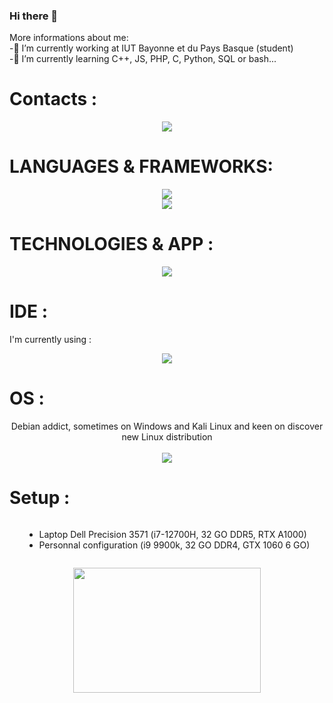 ### Hi there 👋

<!--
**MaxMontouro/MaxMontouro** is a ✨ _special_ ✨ repository because its `README.md` (this file) appears on your GitHub profile.

Here are some ideas to get you started:


- 🔭 I’m currently working at IUT Bayonne et du Pays Basque
- 🌱 I’m currently learning C++, JS, HTML5, CSS3, Python, SQL or bash
- 👯 I’m looking to collaborate on ...
- 🤔 I’m looking for help with ...
- 💬 Ask me about ...
- 📫 How to reach me: ...
- 😄 Pronouns: ...
- ⚡ Fun fact: ...
-->
More informations about me:  
-🔭 I’m currently working at IUT Bayonne et du Pays Basque (student)   
-🌱 I’m currently learning C++, JS, PHP, C, Python, SQL or bash...  

<h1>Contacts : </h1> 
<p align="center">
  <a href="https://skillicons.dev">
    <img src="https://skillicons.dev/icons?i=github,linkedin,instagram,discord,gmail" />
  </a>
</p>

<h1> LANGUAGES & FRAMEWORKS: </h1> 
<p align="center">
  <a href="https://skillicons.dev">
    <img src="https://skillicons.dev/icons?i=bash,py,c,php,cpp,mysql,powershell&theme=dark" />  <br>
    <img src="https://skillicons.dev/icons?i=java,ts,js,bootstrap,laravel&theme=dark" />  
  </a>
</p>


<h1> TECHNOLOGIES  & APP : </h1> 
<p align="center">
  <a href="https://skillicons.dev">
    <img src="https://skillicons.dev/icons?i=github,git,figma&theme=dark" />
  </a>
</p>

<h1> IDE : </h1> 
I'm currently using :  
<p align="center">
  <a href="https://skillicons.dev">
    <img src="https://skillicons.dev/icons?i=vscode,idea,qt&theme=dark" />  
  </a>
</p>

<h1> OS : </h1> 
<p align="center">
   Debian addict, sometimes on Windows and Kali Linux and keen on discover new Linux distribution <br><br>
  <a href="https://skillicons.dev">
  <img src="https://skillicons.dev/icons?i=linux,powershell&theme=dark" />
  </a>
</p>


<h1> Setup : </h1>
<div style="display:flex;flex-direction:column;align-items:center;justify-content:center;">
    <ul>
      <li>Laptop Dell Precision 3571 (i7-12700H, 32 GO DDR5, RTX A1000)</li>  
      <li>Personnal configuration (i9 9900k, 32 GO DDR4, GTX 1060 6 GO)</li>
  </ul>
  <p align="right">
    <img src="https://github.com/MaxMontouro/MaxMontouro/assets/119320172/b174b38b-0f86-4415-a136-21dc6b299de8" width=300 height=200 />
  </p>
</div>

